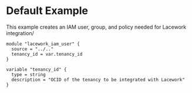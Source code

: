 # Default Example

This example creates an IAM user, group, and policy needed for Lacework integration/

```hcl
module "lacework_iam_user" {
  source = "../.."
  tenancy_id = var.tenancy_id
}

variable "tenancy_id" {
  type = string
  description = "OCID of the tenancy to be integrated with Lacework"
}

```
